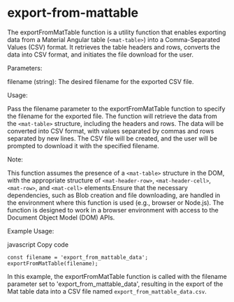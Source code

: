 # export-from-mattable

The exportFromMatTable function is a utility function that enables exporting data from a Material Angular table (`<mat-table>`) into a Comma-Separated Values (CSV) format. It retrieves the table headers and rows, converts the data into CSV format, and initiates the file download for the user.

Parameters:

filename (string): The desired filename for the exported CSV file.

Usage:

Pass the filename parameter to the exportFromMatTable function to specify the filename for the exported file. The function will retrieve the data from the `<mat-table>` structure, including the headers and rows. The data will be converted into CSV format, with values separated by commas and rows separated by new lines. The CSV file will be created, and the user will be prompted to download it with the specified filename.

Note:

This function assumes the presence of a `<mat-table>` structure in the DOM, with the appropriate structure of `<mat-header-row>`, `<mat-header-cell>`, `<mat-row>`, and `<mat-cell>` elements.Ensure that the necessary dependencies, such as Blob creation and file downloading, are handled in the environment where this function is used (e.g., browser or Node.js).
The function is designed to work in a browser environment with access to the Document Object Model (DOM) APIs.

Example Usage:

javascript
Copy code
```
const filename = 'export_from_mattable_data';
exportFromMatTable(filename);
```

In this example, the exportFromMatTable function is called with the filename parameter set to 'export_from_mattable_data', resulting in the export of the Mat table data into a CSV file named `export_from_mattable_data.csv`.

